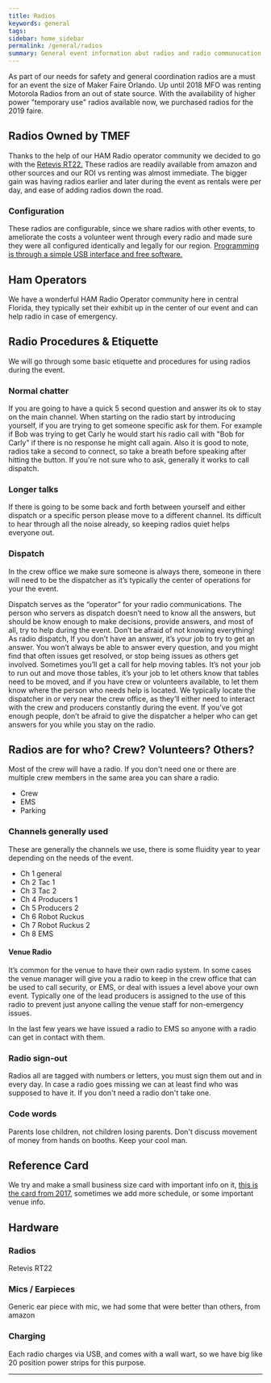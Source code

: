 ```yaml
---
title: Radios
keywords: general
tags:
sidebar: home_sidebar
permalink: /general/radios
summary: General event information abut radios and radio communucation...
---
```



As part of our needs for safety and general coordination radios are a must for an event the size of Maker Faire Orlando.  Up until 2018 MFO was renting Motorola Radios from an out of state source.  With the availability of higher power "temporary use" radios available now, we purchased radios for the 2019 faire.  

## Radios Owned by TMEF

Thanks to the help of our HAM Radio operator community we decided to go with the [Retevis RT22.](https://www.retevis.com/rt22-small-pocketable-walkie-talkies#A9121Z-FRS)
These radios are readily available from amazon and other sources and our ROI vs renting was almost immediate.  The bigger gain was having radios earlier and later during the event as rentals were per day, and ease of adding radios down the road.

### Configuration

These radios are configurable, since we share radios with other events, to ameliorate the costs a volunteer went through every radio and made sure they were all configured identically and legally for our region.  [Programming is through a simple USB interface and free software.](https://blog.retevis.com/index.php/how-to-programme-rt22/)

## Ham Operators
We have a wonderful HAM Radio Operator community here in central Florida, they typically set their exhibit up in the center of our event and can help radio in case of emergency.

## Radio Procedures & Etiquette

We will go through some basic etiquette and procedures for using radios during the event.

### Normal chatter

If you are going to have a quick 5 second question and answer its ok to stay on the main channel.  When starting on the radio start by introducing yourself, if you are trying to get someone specific ask for them.  For example if Bob was trying to get Carly he would start his radio call with "Bob for Carly" if there is no response he might call again.  Also it is good to note, radios take a second to connect, so take a breath before speaking after hitting the button. If you're not sure who to ask, generally it works to call dispatch.

### Longer talks

If there is going to be some back and forth between yourself and either dispatch or a specific person please move to a different channel.  Its difficult to hear through all the noise already, so keeping radios quiet helps everyone out.

### Dispatch

In the crew office we make sure someone is always there, someone in there will need to be the dispatcher as it’s typically the center of operations for your the event.

Dispatch serves as the “operator” for your radio communications. The person who servers as dispatch doesn’t need to know all the answers, but should be know enough to make decisions, provide answers, and most of all, try to help during the event. Don’t be afraid of not knowing everything! As radio dispatch, If you don’t have an answer, it’s your job to try to get an answer. You won’t always be able to answer every question, and you might find that often issues get resolved, or stop being issues as others get involved. Sometimes you’ll get a call for help moving tables. It’s not your job to run out and move those tables, it’s your job to let others know that tables need to be moved, and if you have crew or volunteers available, to let them know where the person who needs help is located. We typically locate the dispatcher in or very near the crew office, as they’ll either need to interact with the crew and producers constantly during the event. If you’ve got enough people, don’t be afraid to give the dispatcher a helper who can get answers for you while you stay on the radio.

## Radios are for who? Crew? Volunteers? Others?
Most of the crew will have a radio.  If you don't need one or there are multiple crew members in the same area you can share a radio.
* Crew
* EMS
* Parking

### Channels generally used
These are generally the channels we use, there is some fluidity year to year depending on the needs of the event.

* Ch 1 general
* Ch 2 Tac 1
* Ch 3 Tac 2
* Ch 4 Producers 1
* Ch 5 Producers 2
* Ch 6 Robot Ruckus
* Ch 7 Robot Ruckus 2
* Ch 8 EMS


#### Venue Radio

It’s common for the venue to have their own radio system. In some cases the venue manager will give you a radio to keep in the crew office that can be used to call security, or EMS, or deal with issues a level above your own event. Typically one of the lead producers is assigned to the use of this radio to prevent just anyone calling the venue staff for non-emergency issues.

In the last few years we have issued a radio to EMS so anyone with a radio can get in contact with them.

### Radio sign-out

Radios all are tagged with numbers or letters, you must sign them out and in every day.  In case a radio goes missing we can at least find who was supposed to have it.  If you don't need a radio don't take one.

### Code words

Parents lose children, not children losing parents.
Don't discuss movement of money from hands on booths.
Keep your cool man.

## Reference Card

We try and make a small business size card with important info on it, [this is the card from 2017](/images/general/card-blur.jpg), sometimes we add more schedule, or some important venue info.

## Hardware

### Radios
Retevis RT22

### Mics / Earpieces
Generic ear piece with mic, we had some that were better than others, from amazon

### Charging
Each radio charges via USB, and comes with a wall wart, so we have big like 20 position power strips for this purpose.

---

